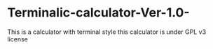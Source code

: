 # Terminalic-calculator-Ver-1.0-
This is a calculator with terminal style
this calculator is under GPL v3 license

